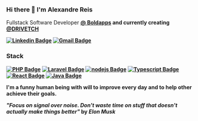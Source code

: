 ### Hi there 👋 I'm Alexandre Reis

Fullstack Software Developer <b><a href="https://www.boldapps.pt/" target="_blank">@ Boldapps</a> and currently creating <b><a href="https://github.com/DRIVETCH" target="_blank">@DRIVETCH</a>

[![Linkedin Badge](https://img.shields.io/badge/-Alexandre%20Reis-b20000?style=flat-square&logo=Linkedin&logoColor=white&link=https://www.linkedin.com/in/alexandre-reis-dev/)](https://www.linkedin.com/in/alexandre-reis-dev/) 
[![Gmail Badge](https://img.shields.io/badge/-alex.cst.reis@gmail.com-b20000?style=flat-square&logo=Gmail&logoColor=white&link=mailto:alex.cst.reis@gmail.com)](mailto:alex.cst.reis@gmail.com)

### Stack

[![PHP Badge](https://img.shields.io/badge/-PHP-A9A9A9?style=flat-square&logo=PHP&logoColor=black)](PHP)
[![Laravel Badge](https://img.shields.io/badge/-Laravel-A9A9A9?style=flat-square&logo=Laravel&logoColor=black)](Laravel)
[![nodejs Badge](https://img.shields.io/badge/-Node.js-A9A9A9?style=flat-square&logo=Javascript&logoColor=black)](Node.js)
[![Typescript Badge](https://img.shields.io/badge/-Typescript-A9A9A9?style=flat-square&logo=Typescript&logoColor=black)](Typescript)
[![React Badge](https://img.shields.io/badge/-React-A9A9A9?style=flat-square&logo=React&logoColor=black)](React)
[![Java Badge](https://img.shields.io/badge/-Java-A9A9A9?style=flat-square&logo=Java&logoColor=black)](Java)


I'm a funny human being with will to improve every day and to help other achieve their goals.

**_"Focus on signal over noise. Don't waste time on stuff that doesn't actually make things better"_** by _Elon Musk_
